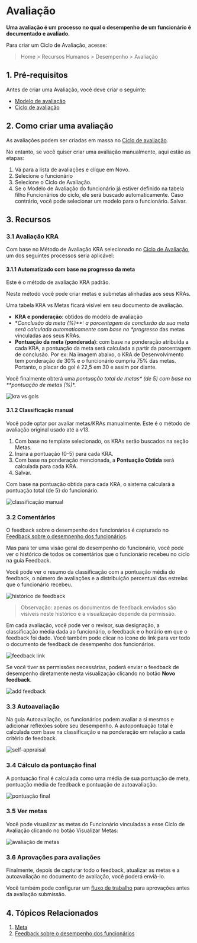 # Avaliação



**Uma avaliação é um processo no qual o desempenho de um funcionário é documentado e avaliado.**


Para criar um Ciclo de Avaliação, acesse:



> 
> Home > Recursos Humanos > Desempenho > Avaliação
> 
> 
> 


## 1. Pré-requisitos


Antes de criar uma Avaliação, você deve criar o seguinte:


* [Modelo de avaliação](/docs/pt/human-resources/appraisal-template)
* [Ciclo de avaliação](/docs/pt/human-resources/appraisal-cycle)


## 2. Como criar uma avaliação


As avaliações podem ser criadas em massa no [Ciclo de avaliação](/docs/pt/human-resources/appraisal-cycle). 


No entanto, se você quiser criar uma avaliação manualmente, aqui estão as etapas:


1. Vá para a lista de avaliações e clique em Novo.
2. Selecione o funcionário
3. Selecione o Ciclo de Avaliação.
4. Se o Modelo de Avaliação do funcionário já estiver definido na tabela filho Funcionários do ciclo, ele será buscado automaticamente. Caso contrário, você pode selecionar um modelo para o funcionário. Salvar.


## 3. Recursos


### 3.1 Avaliação KRA


Com base no Método de Avaliação KRA selecionado no [Ciclo de Avaliação](/docs/pt/human-resources/appraisal-cycle), um dos seguintes processos seria aplicável:


#### 3.1.1 Automatizado com base no progresso da meta


Este é o método de avaliação KRA padrão. 


Neste método você pode criar metas e submetas alinhadas aos seus KRAs. 


Uma tabela KRA vs Metas ficará visível em seu documento de avaliação.


* **KRA e ponderação**: obtidos do modelo de avaliação
* **Conclusão da meta (%)*\*: a porcentagem de conclusão da sua meta será calculada automaticamente com base no \**progresso** das metas vinculadas aos seus KRAs.
* **Pontuação da meta (ponderada)**: com base na ponderação atribuída a cada KRA, a pontuação da meta será calculada a partir da porcentagem de conclusão. Por ex: Na imagem abaixo, o KRA de Desenvolvimento tem ponderação de 30% e o funcionário cumpriu 75% das metas. Portanto, o placar do gol é 22,5 em 30 e assim por diante.


Você finalmente obterá uma **pontuação total de metas*\* (de 5) com base na \**pontuação de metas (%)**.


![kra vs gols](/files/kra-vs-goals.png)


#### 3.1.2 Classificação manual


Você pode optar por avaliar metas/KRAs manualmente. Este é o método de avaliação original usado até a v13.


1. Com base no template selecionado, os KRAs serão buscados na seção Metas.
2. Insira a pontuação (0-5) para cada KRA.
3. Com base na ponderação mencionada, a **Pontuação Obtida** será calculada para cada KRA.
4. Salvar.


Com base na pontuação obtida para cada KRA, o sistema calculará a pontuação total (de 5) do funcionário.


![classificação manual](/files/manual-rating.png)


### 3.2 Comentários


O feedback sobre o desempenho dos funcionários é capturado no [Feedback sobre o desempenho dos funcionários](/docs/pt/human-resources/employee-performance-feedback).


Mas para ter uma visão geral do desempenho do funcionário, você pode ver o histórico de todos os comentários que o funcionário recebeu no ciclo na guia Feedback.


Você pode ver o resumo da classificação com a pontuação média do feedback, o número de avaliações e a distribuição percentual das estrelas que o funcionário recebeu.


![histórico de feedback](/files/feedback-history.png)



> 
> Observação: apenas os documentos de feedback enviados são visíveis neste histórico e a visualização depende da permissão.
> 
> 
> 


Em cada avaliação, você pode ver o revisor, sua designação, a classificação média dada ao funcionário, o feedback e o horário em que o feedback foi dado. Você também pode clicar no ícone do link para ver todo o documento de feedback de desempenho dos funcionários.


![feedback link](/files/feedback-link.png)


Se você tiver as permissões necessárias, poderá enviar o feedback de desempenho diretamente nesta visualização clicando no botão **Novo feedback**.


![add feedback](/files/add-feedback.png)


### 3.3 Autoavaliação


Na guia Autoavaliação, os funcionários podem avaliar a si mesmos e adicionar reflexões sobre seu desempenho. A autopontuação total é calculada com base na classificação e na ponderação em relação a cada critério de feedback.


![self-appraisal](/files/self-appraisal.png)


### 3.4 Cálculo da pontuação final


A pontuação final é calculada como uma média de sua pontuação de meta, pontuação média de feedback e pontuação de autoavaliação.


![pontuação final](/files/final-score.png)


### 3.5 Ver metas


Você pode visualizar as metas do Funcionário vinculadas a esse Ciclo de Avaliação clicando no botão Visualizar Metas:


![avaliação de metas](/files/goals-appraisal.png)


### 3.6 Aprovações para avaliações


Finalmente, depois de capturar todo o feedback, atualizar as metas e a autoavaliação no documento de avaliação, você poderá enviá-lo.


Você também pode configurar um [fluxo de trabalho](https://docs.erpnext.com/docs/pt/setting-up/workflows) para aprovações antes da avaliação submissão.


## 4. Tópicos Relacionados


1. [Meta](/docs/pt/human-resources/goal)
2. [Feedback sobre o desempenho dos funcionários](/docs/pt/human-resources/employee-performance-feedback)



